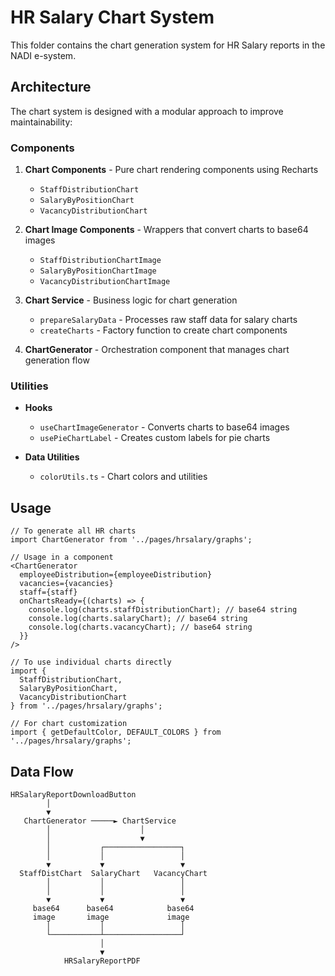 # HR Salary Chart System

This folder contains the chart generation system for HR Salary reports in the NADI e-system.

## Architecture

The chart system is designed with a modular approach to improve maintainability:

### Components

1. **Chart Components** - Pure chart rendering components using Recharts
   - `StaffDistributionChart`
   - `SalaryByPositionChart`
   - `VacancyDistributionChart`

2. **Chart Image Components** - Wrappers that convert charts to base64 images
   - `StaffDistributionChartImage`
   - `SalaryByPositionChartImage`
   - `VacancyDistributionChartImage`

3. **Chart Service** - Business logic for chart generation
   - `prepareSalaryData` - Processes raw staff data for salary charts
   - `createCharts` - Factory function to create chart components

4. **ChartGenerator** - Orchestration component that manages chart generation flow

### Utilities

- **Hooks**
  - `useChartImageGenerator` - Converts charts to base64 images
  - `usePieChartLabel` - Creates custom labels for pie charts

- **Data Utilities**
  - `colorUtils.ts` - Chart colors and utilities

## Usage

```tsx
// To generate all HR charts
import ChartGenerator from '../pages/hrsalary/graphs';

// Usage in a component
<ChartGenerator
  employeeDistribution={employeeDistribution}
  vacancies={vacancies}
  staff={staff}
  onChartsReady={(charts) => {
    console.log(charts.staffDistributionChart); // base64 string
    console.log(charts.salaryChart); // base64 string
    console.log(charts.vacancyChart); // base64 string
  }}
/>

// To use individual charts directly
import { 
  StaffDistributionChart,
  SalaryByPositionChart,
  VacancyDistributionChart 
} from '../pages/hrsalary/graphs';

// For chart customization
import { getDefaultColor, DEFAULT_COLORS } from '../pages/hrsalary/graphs';
```

## Data Flow

```
HRSalaryReportDownloadButton
        │
        ▼
   ChartGenerator ─────► ChartService
        │                    │
        │                    ▼
        │           ┌─────────────────┐
        │           │                 │
        ▼           ▼                 ▼
  StaffDistChart  SalaryChart   VacancyChart
        │           │                 │
        │           │                 │
        ▼           ▼                 ▼
     base64      base64            base64
     image       image             image
        │           │                 │
        └───────────┴─────────────────┘
                    │
                    ▼
            HRSalaryReportPDF
```
